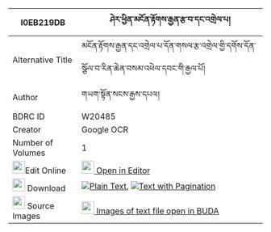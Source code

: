 |I0EB219DB|ཤེར་ཕྱིན་མངོན་རྟོགས་རྒྱན་རྩ་བ་དང་འགྲེལ་པ། 
| --- | --- 
|Alternative Title |མངོན་རྟོགས་རྒྱན་དང་འགྲེལ་པ་དོན་གསལ་རྩ་འགྲེལ་གྱི་དགོས་དོན་སྩོལ་བ་རིན་ཆེན་བསམ་འཕེལ་དབང་གི་རྒྱལ་པོ།
|Author| གཡག་སྟོན་སངས་རྒྱས་དཔལ།
|BDRC ID | W20485
|Creator | Google OCR
|Number of Volumes| 1
|<img width="25" src="https://img.icons8.com/color/25/000000/edit-property.png">Edit Online| [<img width="25" src="https://avatars.githubusercontent.com/u/45091458?s=200&v=4"> Open in Editor](http://editor.openpecha.org/I0EB219DB)
|<img width="25" src="https://img.icons8.com/fluent/48/000000/download-2.png"/>  Download | [![](https://img.icons8.com/color/20/000000/txt.png)Plain Text](https://github.com/Openpecha/I0EB219DB/releases/download/v2/sherchin_ngontok_gyen_tsawa_da_plain_I0EB219DB.zip), [![](https://img.icons8.com/color/20/000000/txt.png)Text with Pagination](https://github.com/Openpecha/I0EB219DB/releases/download/v2/sherchin_ngontok_gyen_tsawa_da_pages_I0EB219DB.zip)
|<img width="25" src="https://img.icons8.com/plasticine/100/000000/pictures-folder.png"/>  Source Images | [<img width="25" src="https://library.bdrc.io/icons/BUDA-small.svg"> Images of text file open in BUDA](https://library.bdrc.io/show/bdr:W20485)